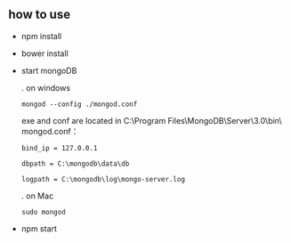 how to use
----------

* npm install

* bower install

* start mongoDB

    *.* on windows  
	```
	mongod --config ./mongod.conf  
	```
	exe and conf are located in C:\Program Files\MongoDB\Server\3.0\bin\	
	mongod.conf：
	```
	bind_ip = 127.0.0.1

	dbpath = C:\mongodb\data\db

	logpath = C:\mongodb\log\mongo-server.log
	```

    *.* on Mac  
	```
	sudo mongod
	```

* npm start

